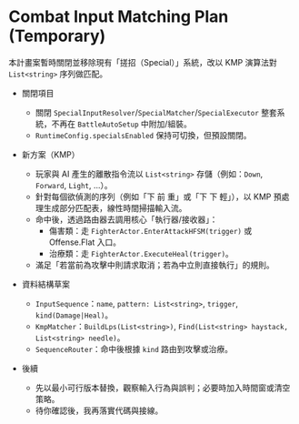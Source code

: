 # Combat Input Matching Plan (Temporary)

本計畫案暫時關閉並移除現有「搓招（Special）」系統，改以 KMP 演算法對 `List<string>` 序列做匹配。

- 關閉項目
  - 關閉 `SpecialInputResolver`/`SpecialMatcher`/`SpecialExecutor` 整套系統，不再在 `BattleAutoSetup` 中附加/組裝。
  - `RuntimeConfig.specialsEnabled` 保持可切換，但預設關閉。

- 新方案（KMP）
  - 玩家與 AI 產生的離散指令流以 `List<string>` 存儲（例如：`Down`, `Forward`, `Light`, ...）。
  - 針對每個欲偵測的序列（例如「下 前 重」或「下 下 輕」），以 KMP 預處理生成部分匹配表，線性時間掃描輸入流。
  - 命中後，透過路由器去調用核心「執行器/接收器」：
    - 傷害類：走 `FighterActor.EnterAttackHFSM(trigger)` 或 Offense.Flat 入口。
    - 治療類：走 `FighterActor.ExecuteHeal(trigger)`。
  - 滿足「若當前為攻擊中則請求取消；若為中立則直接執行」的規則。

- 資料結構草案
  - `InputSequence`：`name`, `pattern: List<string>`, `trigger`, `kind(Damage|Heal)`。
  - `KmpMatcher`：`BuildLps(List<string>)`, `Find(List<string> haystack, List<string> needle)`。
  - `SequenceRouter`：命中後根據 `kind` 路由到攻擊或治療。

- 後續
  - 先以最小可行版本替換，觀察輸入行為與誤判；必要時加入時間窗或清空策略。
  - 待你確認後，我再落實代碼與接線。